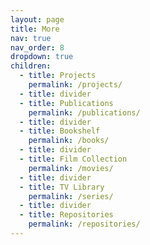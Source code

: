 ```yaml
---
layout: page
title: More
nav: true
nav_order: 8
dropdown: true
children:
  - title: Projects
    permalink: /projects/
  - title: divider
  - title: Publications
    permalink: /publications/
  - title: divider  
  - title: Bookshelf
    permalink: /books/
  - title: divider  
  - title: Film Collection
    permalink: /movies/
  - title: divider  
  - title: TV Library
    permalink: /series/
  - title: divider  
  - title: Repositories
    permalink: /repositories/
---
```


